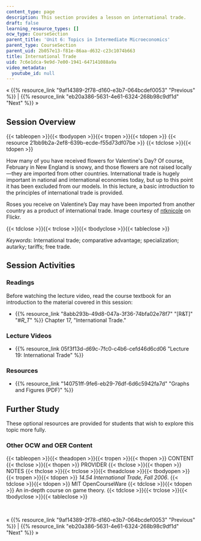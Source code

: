 ```yaml
---
content_type: page
description: This section provides a lesson on international trade.
draft: false
learning_resource_types: []
ocw_type: CourseSection
parent_title: 'Unit 6: Topics in Intermediate Microeconomics'
parent_type: CourseSection
parent_uid: 2b057e13-f81e-86aa-d632-c23c1074b663
title: International Trade
uid: 7c6e1dca-9e9d-7e00-1941-647141088a9a
video_metadata:
  youtube_id: null
---
```

« {{% resource_link "9af14389-2f78-d160-e3b7-064bcdef0053" "Previous" %}} | {{% resource_link "eb20a386-5631-4e61-6324-268b98c9df1d" "Next" %}} »

## Session Overview

{{< tableopen >}}{{< tbodyopen >}}{{< tropen >}}{{< tdopen >}}
{{< resource 21bb9b2a-2ef8-639b-ecde-f55d73df07be >}}
{{< tdclose >}}{{< tdopen >}}

How many of you have received flowers for Valentine's Day? Of course, February in New England is snowy, and those flowers are not raised locally—they are imported from other countries. International trade is hugely important in national and international economies today, but up to this point it has been excluded from our models. In this lecture, a basic introduction to the principles of international trade is provided.

Roses you receive on Valentine’s Day may have been imported from another country as a product of international trade. Image courtesy of [ntknicole](http://www.flickr.com/photos/ntknicole/2509289031/) on Flickr.

{{< tdclose >}}{{< trclose >}}{{< tbodyclose >}}{{< tableclose >}}

*Keywords*: International trade; comparative advantage; specialization; autarky; tariffs; free trade.

## Session Activities

### Readings

Before watching the lecture video, read the course textbook for an introduction to the material covered in this session:

- {{% resource_link "8abb293b-49d8-047a-3f36-74bfa02e78f7" "\[R&T\]" "#_R_T_" %}} Chapter 17, "International Trade."

### Lecture Videos

- {{% resource_link 05f3f13d-d69c-7fc0-c4b6-cefd46d6cd06 "Lecture 19: International Trade" %}}

### Resources

- {{% resource_link "140751ff-9fe6-eb29-76df-6d6c5942fa7d" "Graphs and Figures (PDF)" %}}

## Further Study

These optional resources are provided for students that wish to explore this topic more fully.

### Other OCW and OER Content

{{< tableopen >}}{{< theadopen >}}{{< tropen >}}{{< thopen >}}
CONTENT
{{< thclose >}}{{< thopen >}}
PROVIDER
{{< thclose >}}{{< thopen >}}
NOTES
{{< thclose >}}{{< trclose >}}{{< theadclose >}}{{< tbodyopen >}}{{< tropen >}}{{< tdopen >}}
*14.54 International Trade, Fall 2006*.
{{< tdclose >}}{{< tdopen >}}
MIT OpenCourseWare
{{< tdclose >}}{{< tdopen >}}
An in-depth course on game theory.
{{< tdclose >}}{{< trclose >}}{{< tbodyclose >}}{{< tableclose >}}

 

« {{% resource_link "9af14389-2f78-d160-e3b7-064bcdef0053" "Previous" %}} | {{% resource_link "eb20a386-5631-4e61-6324-268b98c9df1d" "Next" %}} »